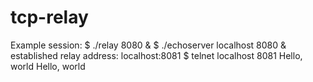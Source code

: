 # tcp-relay
Example session:
$ ./relay 8080 &
$ ./echoserver localhost 8080 &
established relay address: localhost:8081
$ telnet localhost 8081
Hello, world
Hello, world
